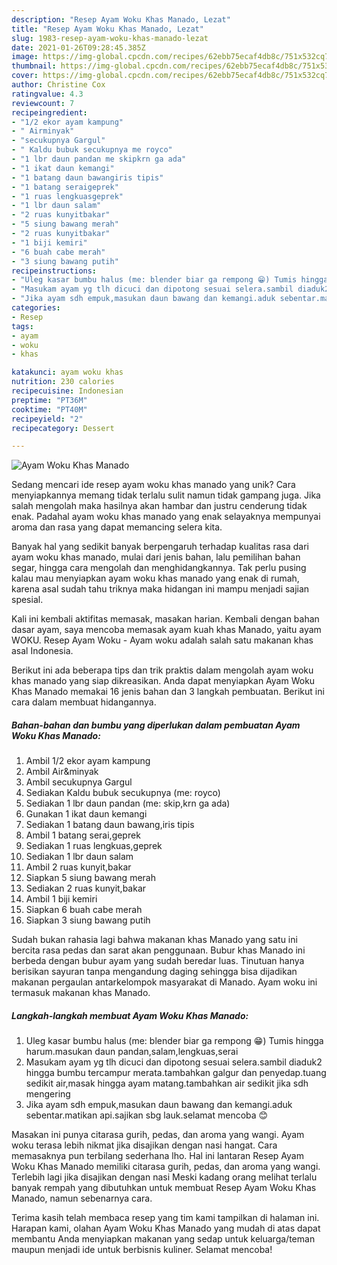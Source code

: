 ```yaml
---
description: "Resep Ayam Woku Khas Manado, Lezat"
title: "Resep Ayam Woku Khas Manado, Lezat"
slug: 1983-resep-ayam-woku-khas-manado-lezat
date: 2021-01-26T09:28:45.385Z
image: https://img-global.cpcdn.com/recipes/62ebb75ecaf4db8c/751x532cq70/ayam-woku-khas-manado-foto-resep-utama.jpg
thumbnail: https://img-global.cpcdn.com/recipes/62ebb75ecaf4db8c/751x532cq70/ayam-woku-khas-manado-foto-resep-utama.jpg
cover: https://img-global.cpcdn.com/recipes/62ebb75ecaf4db8c/751x532cq70/ayam-woku-khas-manado-foto-resep-utama.jpg
author: Christine Cox
ratingvalue: 4.3
reviewcount: 7
recipeingredient:
- "1/2 ekor ayam kampung"
- " Airminyak"
- "secukupnya Gargul"
- " Kaldu bubuk secukupnya me royco"
- "1 lbr daun pandan me skipkrn ga ada"
- "1 ikat daun kemangi"
- "1 batang daun bawangiris tipis"
- "1 batang seraigeprek"
- "1 ruas lengkuasgeprek"
- "1 lbr daun salam"
- "2 ruas kunyitbakar"
- "5 siung bawang merah"
- "2 ruas kunyitbakar"
- "1 biji kemiri"
- "6 buah cabe merah"
- "3 siung bawang putih"
recipeinstructions:
- "Uleg kasar bumbu halus (me: blender biar ga rempong 😁) Tumis hingga harum.masukan daun pandan,salam,lengkuas,serai"
- "Masukam ayam yg tlh dicuci dan dipotong sesuai selera.sambil diaduk2 hingga bumbu tercampur merata.tambahkan galgur dan penyedap.tuang sedikit air,masak hingga ayam matang.tambahkan air sedikit jika sdh mengering"
- "Jika ayam sdh empuk,masukan daun bawang dan kemangi.aduk sebentar.matikan api.sajikan sbg lauk.selamat mencoba 😊"
categories:
- Resep
tags:
- ayam
- woku
- khas

katakunci: ayam woku khas 
nutrition: 230 calories
recipecuisine: Indonesian
preptime: "PT36M"
cooktime: "PT40M"
recipeyield: "2"
recipecategory: Dessert

---
```



![Ayam Woku Khas Manado](https://img-global.cpcdn.com/recipes/62ebb75ecaf4db8c/751x532cq70/ayam-woku-khas-manado-foto-resep-utama.jpg)

Sedang mencari ide resep ayam woku khas manado yang unik? Cara menyiapkannya memang tidak terlalu sulit namun tidak gampang juga. Jika salah mengolah maka hasilnya akan hambar dan justru cenderung tidak enak. Padahal ayam woku khas manado yang enak selayaknya mempunyai aroma dan rasa yang dapat memancing selera kita.

Banyak hal yang sedikit banyak berpengaruh terhadap kualitas rasa dari ayam woku khas manado, mulai dari jenis bahan, lalu pemilihan bahan segar, hingga cara mengolah dan menghidangkannya. Tak perlu pusing kalau mau menyiapkan ayam woku khas manado yang enak di rumah, karena asal sudah tahu triknya maka hidangan ini mampu menjadi sajian spesial.

Kali ini kembali aktifitas memasak, masakan harian. Kembali dengan bahan dasar ayam, saya mencoba memasak ayam kuah khas Manado, yaitu ayam WOKU. Resep Ayam Woku - Ayam woku adalah salah satu makanan khas asal Indonesia.


Berikut ini ada beberapa tips dan trik praktis dalam mengolah ayam woku khas manado yang siap dikreasikan. Anda dapat menyiapkan Ayam Woku Khas Manado memakai 16 jenis bahan dan 3 langkah pembuatan. Berikut ini cara dalam membuat hidangannya.

<!--inarticleads1-->

##### Bahan-bahan dan bumbu yang diperlukan dalam pembuatan Ayam Woku Khas Manado:

1. Ambil 1/2 ekor ayam kampung
1. Ambil  Air&amp;minyak
1. Ambil secukupnya Gargul
1. Sediakan  Kaldu bubuk secukupnya (me: royco)
1. Sediakan 1 lbr daun pandan (me: skip,krn ga ada)
1. Gunakan 1 ikat daun kemangi
1. Sediakan 1 batang daun bawang,iris tipis
1. Ambil 1 batang serai,geprek
1. Sediakan 1 ruas lengkuas,geprek
1. Sediakan 1 lbr daun salam
1. Ambil 2 ruas kunyit,bakar
1. Siapkan 5 siung bawang merah
1. Sediakan 2 ruas kunyit,bakar
1. Ambil 1 biji kemiri
1. Siapkan 6 buah cabe merah
1. Siapkan 3 siung bawang putih


Sudah bukan rahasia lagi bahwa makanan khas Manado yang satu ini bercita rasa pedas dan sarat akan penggunaan. Bubur khas Manado ini berbeda dengan bubur ayam yang sudah beredar luas. Tinutuan hanya berisikan sayuran tanpa mengandung daging sehingga bisa dijadikan makanan pergaulan antarkelompok masyarakat di Manado. Ayam woku ini termasuk makanan khas Manado. 

<!--inarticleads2-->

##### Langkah-langkah membuat Ayam Woku Khas Manado:

1. Uleg kasar bumbu halus (me: blender biar ga rempong 😁) Tumis hingga harum.masukan daun pandan,salam,lengkuas,serai
1. Masukam ayam yg tlh dicuci dan dipotong sesuai selera.sambil diaduk2 hingga bumbu tercampur merata.tambahkan galgur dan penyedap.tuang sedikit air,masak hingga ayam matang.tambahkan air sedikit jika sdh mengering
1. Jika ayam sdh empuk,masukan daun bawang dan kemangi.aduk sebentar.matikan api.sajikan sbg lauk.selamat mencoba 😊


Masakan ini punya citarasa gurih, pedas, dan aroma yang wangi. Ayam woku terasa lebih nikmat jika disajikan dengan nasi hangat. Cara memasaknya pun terbilang sederhana lho. Hal ini lantaran Resep Ayam Woku Khas Manado memiliki citarasa gurih, pedas, dan aroma yang wangi. Terlebih lagi jika disajikan dengan nasi Meski kadang orang melihat terlalu banyak rempah yang dibutuhkan untuk membuat Resep Ayam Woku Khas Manado, namun sebenarnya cara. 

Terima kasih telah membaca resep yang tim kami tampilkan di halaman ini. Harapan kami, olahan Ayam Woku Khas Manado yang mudah di atas dapat membantu Anda menyiapkan makanan yang sedap untuk keluarga/teman maupun menjadi ide untuk berbisnis kuliner. Selamat mencoba!
